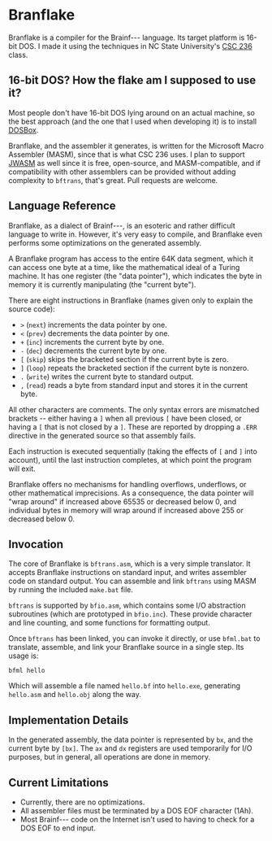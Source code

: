 # Branflake

Branflake is a compiler for the Brainf--- language. Its target platform
is 16-bit DOS. I made it using the techniques in NC State University's
[CSC 236][] class.

[CSC 236]: http://courses.ncsu.edu/csc236/lec/001/


## 16-bit DOS? How the flake am I supposed to use it?

Most people don't have 16-bit DOS lying around on an actual machine, so
the best approach (and the one that I used when developing it) is to
install [DOSBox][].

Branflake, and the assembler it generates, is written for the Microsoft Macro
Assembler (MASM), since that is what CSC 236 uses. I plan to support
[JWASM][] as well since it is free, open-source, and MASM-compatible,
and if compatibility with other assemblers can be provided without adding
complexity to `bftrans`, that's great. Pull requests are welcome.

[DOSBox]: http://www.dosbox.com/
[JWASM]: http://www.japheth.de/JWasm.html


## Language Reference

Branflake, as a dialect of Brainf---, is an esoteric and rather difficult
language to write in. However, it's very easy to compile, and Branflake even
performs some optimizations on the generated assembly.

A Branflake program has access to the entire 64K data segment, which it can
access one byte at a time, like the mathematical ideal of a Turing machine.
It has one register (the "data pointer"), which indicates the byte in memory
it is currently manipulating (the "current byte").

There are eight instructions in Branflake (names given only to explain the
source code):

* `>` (`next`) increments the data pointer by one.
* `<` (`prev`) decrements the data pointer by one.
* `+` (`inc`) increments the current byte by one.
* `-` (`dec`) decrements the current byte by one.
* `[` (`skip`) skips the bracketed section if the current byte is zero.
* `]` (`loop`) repeats the bracketed section if the current byte is nonzero.
* `.` (`write`) writes the current byte to standard output.
* `,` (`read`) reads a byte from standard input and stores it in the current byte.

All other characters are comments. The only syntax errors are mismatched
brackets -- either having a `]` when all previous `[` have been closed, or
having a `[` that is not closed by a `]`. These are reported by dropping a
`.ERR` directive in the generated source so that assembly fails.

Each instruction is executed sequentially (taking the effects of `[` and `]`
into account), until the last instruction completes, at which point the
program will exit.

Branflake offers no mechanisms for handling overflows, underflows, or other
mathematical imprecisions. As a consequence, the data pointer will "wrap
around" if increased above 65535 or decreased below 0, and individual bytes
in memory will wrap around if increased above 255 or decreased below 0.


## Invocation

The core of Branflake is `bftrans.asm`, which is a very simple translator.
It accepts Branflake instructions on standard input, and writes assembler
code on standard output. You can assemble and link `bftrans` using MASM
by running the included `make.bat` file.

`bftrans` is supported by `bfio.asm`, which contains some I/O abstraction
subroutines (which are prototyped in `bfio.inc`). These provide character
and line counting, and some functions for formatting output.

Once `bftrans` has been linked, you can invoke it directly, or use `bfml.bat`
to translate, assemble, and link your Branflake source in a single step.
Its usage is:

    bfml hello

Which will assemble a file named `hello.bf` into `hello.exe`, generating
`hello.asm` and `hello.obj` along the way.


## Implementation Details

In the generated assembly, the data pointer is represented by `bx`, and the
current byte by `[bx]`. The `ax` and `dx` registers are used temporarily
for I/O purposes, but in general, all operations are done in memory.


## Current Limitations

* Currently, there are no optimizations.
* All assembler files must be terminated by a DOS EOF character (1Ah).
* Most Brainf--- code on the Internet isn't used to having to check for a
DOS EOF to end input.
